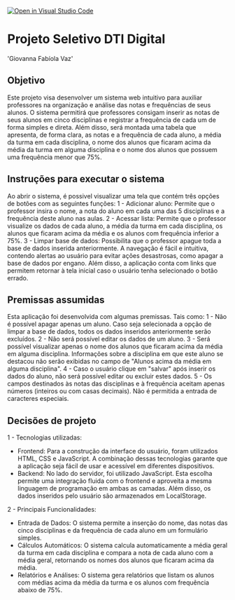 [![Open in Visual Studio Code](https://classroom.github.com/assets/open-in-vscode-c66648af7eb3fe8bc4f294546bfd86ef473780cde1dea487d3c4ff354943c9ae.svg)](https://classroom.github.com/online_ide?assignment_repo_id=10399697&assignment_repo_type=AssignmentRepo)
# Projeto Seletivo DTI Digital

'Giovanna Fabíola Vaz'

## Objetivo 
Este projeto visa desenvolver um sistema web intuitivo para auxiliar professores na organização e análise das notas e frequências de seus alunos. O sistema permitirá que professores consigam inserir as notas de seus alunos em cinco disciplinas e registrar a frequência de cada um de forma simples e direta. Além disso, será montada uma tabela que apresenta, de forma clara, as notas e a frequência de cada aluno, a média da turma em cada disciplina, o nome dos alunos que ficaram acima da média da turma em alguma disciplina e o nome dos alunos que possuem uma frequência menor que 75%.

## Instruções para executar o sistema
Ao abrir o sistema, é possivel visualizar uma tela que contém três opções de botões com as seguintes funções:
1 - Adicionar aluno: Permite que o professor insira o nome, a nota do aluno em cada uma das 5 disciplinas e a frequência deste aluno nas aulas.
2 - Acessar lista: Permite que o professor visualize os dados de cada aluno, a média da turma em cada disciplina, os alunos que ficaram acima da média e os alunos com frequência inferior a 75%.
3 - Limpar base de dados: Possibilita que o professor apague toda a base de dados inserida anteriormente.
A navegação é fácil e intuitiva, contendo alertas ao usuário para evitar ações desastrosas, como apagar a base de dados por engano. Além disso, a aplicação conta com links que permitem retornar à tela inicial caso o usuário tenha selecionado o botão errado.

## Premissas assumidas
Esta aplicação foi desenvolvida com algumas premissas. Tais como:
1 - Não é possível apagar apenas um aluno. Caso seja selecionada a opção de limpar a base de dados, todos os dados inseridos anteriormente serão excluídos.
2 - Não será possível editar os dados de um aluno.
3 - Será possível visualizar apenas o nome dos alunos que ficaram acima da média em alguma disciplina. Informações sobre a disciplina em que este aluno se destacou não serão exibidas no campo de "Alunos acima da média em alguma disciplina".
4 - Caso o usuário clique em "salvar" após inserir os dados do aluno, não será possível editar ou excluir estes dados. 
5 - Os campos destinados às notas das disciplinas e à frequência aceitam apenas números (inteiros ou com casas decimais). Não é permitida a entrada de caracteres especiais. 

## Decisões de projeto
1 - Tecnologias utilizadas:
* Frontend: Para a construção da interface do usuário, foram utilizados HTML, CSS e JavaScript. A combinação dessas tecnologias garante que a aplicação seja fácil de usar e acessível em diferentes dispositivos.
* Backend: No lado do servidor, foi utilizado JavaScript. Esta escolha permite uma integração fluida com o frontend e aproveita a mesma linguagem de programação em ambas as camadas. Além disso, os dados inseridos pelo usuário são armazenados em LocalStorage.

2 -  Principais Funcionalidades:
 * Entrada de Dados: O sistema permite a inserção do nome, das notas das cinco disciplinas e da frequência de cada aluno em um formulário simples.
* Cálculos Automáticos: O sistema calcula automaticamente a média geral da turma em cada disciplina e compara a nota de cada aluno com a média geral, retornando os nomes dos alunos que ficaram acima da média.
* Relatórios e Análises: O sistema gera relatórios que listam os alunos com médias acima da média da turma e os alunos com frequência abaixo de 75%.
